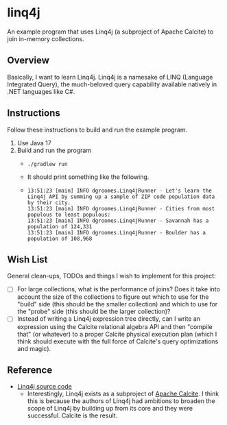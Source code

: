# linq4j

An example program that uses Linq4j (a subproject of Apache Calcite) to join in-memory collections.


## Overview

Basically, I want to learn Linq4j. Linq4j is a namesake of LINQ (Language Integrated Query), the much-beloved query
capability available natively in .NET languages like C#.


## Instructions

Follow these instructions to build and run the example program.

1. Use Java 17
2. Build and run the program
    * ```shell
      ./gradlew run
      ```
    * It should print something like the following.
    * ```text
      13:51:23 [main] INFO dgroomes.Linq4jRunner - Let's learn the Linq4j API by summing up a sample of ZIP code population data by their city.
      13:51:23 [main] INFO dgroomes.Linq4jRunner - Cities from most populous to least populous:
      13:51:23 [main] INFO dgroomes.Linq4jRunner - Savannah has a population of 124,331
      13:51:23 [main] INFO dgroomes.Linq4jRunner - Boulder has a population of 108,968
      ```


## Wish List

General clean-ups, TODOs and things I wish to implement for this project:

* [ ] For large collections, what is the performance of joins? Does it take into account the size of the collections to
  figure out which to use for the "build" side (this should be the smaller collection) and which to use for the "probe"
  side (this should be the larger collection)?
* [ ] Instead of writing a Linq4j expression tree directly, can I write an expression using the Calcite relational algebra
  API and then "compile that" (or whatever) to a proper Calcite physical execution plan (which I think should execute
  with the full force of Calcite's query optimizations and magic).

## Reference

* [Linq4j source code](https://github.com/apache/calcite/tree/main/linq4j)
  * Interestingly, Linq4j exists as a subproject of [Apache Calcite](https://calcite.apache.org/). I think this is
    because the authors of Linq4j had ambitions to broaden the scope of Linq4j by building up from its core and they
    were successful. Calcite is the result.
